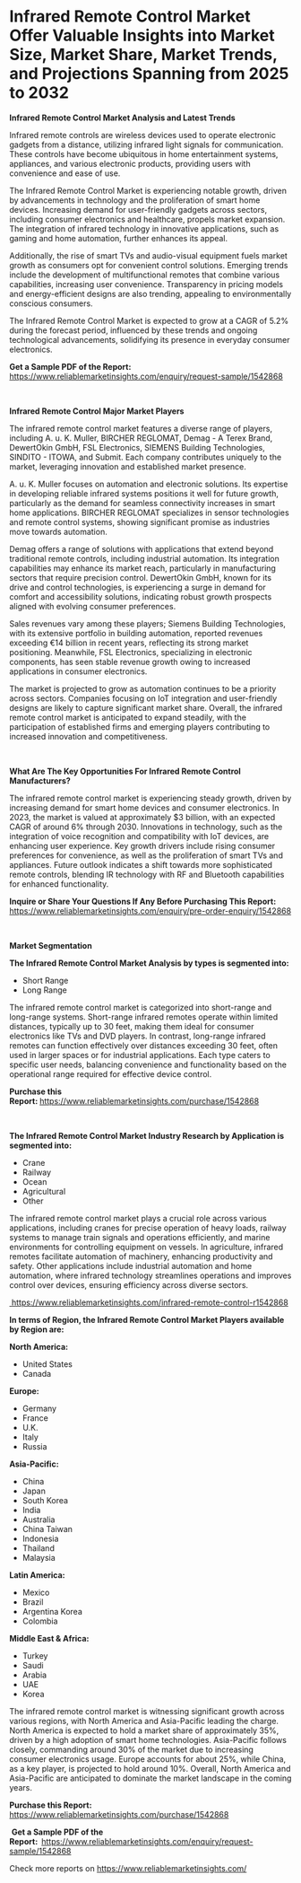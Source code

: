 <p><h1>Infrared Remote Control Market Offer Valuable Insights into Market Size, Market Share, Market Trends, and Projections Spanning from 2025 to 2032</h1></p><p><strong>Infrared Remote Control Market Analysis and Latest Trends</strong></p>
<p><p>Infrared remote controls are wireless devices used to operate electronic gadgets from a distance, utilizing infrared light signals for communication. These controls have become ubiquitous in home entertainment systems, appliances, and various electronic products, providing users with convenience and ease of use. </p><p>The Infrared Remote Control Market is experiencing notable growth, driven by advancements in technology and the proliferation of smart home devices. Increasing demand for user-friendly gadgets across sectors, including consumer electronics and healthcare, propels market expansion. The integration of infrared technology in innovative applications, such as gaming and home automation, further enhances its appeal. </p><p>Additionally, the rise of smart TVs and audio-visual equipment fuels market growth as consumers opt for convenient control solutions. Emerging trends include the development of multifunctional remotes that combine various capabilities, increasing user convenience. Transparency in pricing models and energy-efficient designs are also trending, appealing to environmentally conscious consumers. </p><p>The Infrared Remote Control Market is expected to grow at a CAGR of 5.2% during the forecast period, influenced by these trends and ongoing technological advancements, solidifying its presence in everyday consumer electronics.</p></p>
<p><strong>Get a Sample PDF of the Report:&nbsp;</strong> <a href="https://www.reliablemarketinsights.com/enquiry/request-sample/1542868?utm_campaign=2624&utm_medium=2&utm_source=Github&utm_content=ia&utm_term=10042025&utm_id=infrared-remote-control">https://www.reliablemarketinsights.com/enquiry/request-sample/1542868</a></p>
<p>&nbsp;</p>
<p><strong>Infrared Remote Control Major Market Players</strong></p>
<p><p>The infrared remote control market features a diverse range of players, including A. u. K. Muller, BIRCHER REGLOMAT, Demag - A Terex Brand, DewertOkin GmbH, FSL Electronics, SIEMENS Building Technologies, SINDITO - ITOWA, and Submit. Each company contributes uniquely to the market, leveraging innovation and established market presence.</p><p>A. u. K. Muller focuses on automation and electronic solutions. Its expertise in developing reliable infrared systems positions it well for future growth, particularly as the demand for seamless connectivity increases in smart home applications. BIRCHER REGLOMAT specializes in sensor technologies and remote control systems, showing significant promise as industries move towards automation.</p><p>Demag offers a range of solutions with applications that extend beyond traditional remote controls, including industrial automation. Its integration capabilities may enhance its market reach, particularly in manufacturing sectors that require precision control. DewertOkin GmbH, known for its drive and control technologies, is experiencing a surge in demand for comfort and accessibility solutions, indicating robust growth prospects aligned with evolving consumer preferences.</p><p>Sales revenues vary among these players; Siemens Building Technologies, with its extensive portfolio in building automation, reported revenues exceeding €14 billion in recent years, reflecting its strong market positioning. Meanwhile, FSL Electronics, specializing in electronic components, has seen stable revenue growth owing to increased applications in consumer electronics.</p><p>The market is projected to grow as automation continues to be a priority across sectors. Companies focusing on IoT integration and user-friendly designs are likely to capture significant market share. Overall, the infrared remote control market is anticipated to expand steadily, with the participation of established firms and emerging players contributing to increased innovation and competitiveness.</p></p>
<p>&nbsp;</p>
<p><strong>What Are The Key Opportunities For Infrared Remote Control Manufacturers?</strong></p>
<p><p>The infrared remote control market is experiencing steady growth, driven by increasing demand for smart home devices and consumer electronics. In 2023, the market is valued at approximately $3 billion, with an expected CAGR of around 6% through 2030. Innovations in technology, such as the integration of voice recognition and compatibility with IoT devices, are enhancing user experience. Key growth drivers include rising consumer preferences for convenience, as well as the proliferation of smart TVs and appliances. Future outlook indicates a shift towards more sophisticated remote controls, blending IR technology with RF and Bluetooth capabilities for enhanced functionality.</p></p>
<p><strong>Inquire or Share Your Questions If Any Before Purchasing This Report:</strong> <a href="https://www.reliablemarketinsights.com/enquiry/pre-order-enquiry/1542868?utm_campaign=2624&utm_medium=2&utm_source=Github&utm_content=ia&utm_term=10042025&utm_id=infrared-remote-control">https://www.reliablemarketinsights.com/enquiry/pre-order-enquiry/1542868</a></p>
<p>&nbsp;</p>
<p><strong>Market Segmentation</strong></p>
<p><strong>The Infrared Remote Control Market Analysis by types is segmented into:</strong></p>
<p><ul><li>Short Range</li><li>Long Range</li></ul></p>
<p><p>The infrared remote control market is categorized into short-range and long-range systems. Short-range infrared remotes operate within limited distances, typically up to 30 feet, making them ideal for consumer electronics like TVs and DVD players. In contrast, long-range infrared remotes can function effectively over distances exceeding 30 feet, often used in larger spaces or for industrial applications. Each type caters to specific user needs, balancing convenience and functionality based on the operational range required for effective device control.</p></p>
<p><strong>Purchase this Report:&nbsp;</strong><a href="https://www.reliablemarketinsights.com/purchase/1542868?utm_campaign=2624&utm_medium=2&utm_source=Github&utm_content=ia&utm_term=10042025&utm_id=infrared-remote-control">https://www.reliablemarketinsights.com/purchase/1542868</a></p>
<p>&nbsp;</p>
<p><strong>The Infrared Remote Control Market Industry Research by Application is segmented into:</strong></p>
<p><ul><li>Crane</li><li>Railway</li><li>Ocean</li><li>Agricultural</li><li>Other</li></ul></p>
<p><p>The infrared remote control market plays a crucial role across various applications, including cranes for precise operation of heavy loads, railway systems to manage train signals and operations efficiently, and marine environments for controlling equipment on vessels. In agriculture, infrared remotes facilitate automation of machinery, enhancing productivity and safety. Other applications include industrial automation and home automation, where infrared technology streamlines operations and improves control over devices, ensuring efficiency across diverse sectors.</p></p>
<p><a href="https://www.reliablemarketinsights.com/infrared-remote-control-r1542868?utm_campaign=2624&utm_medium=2&utm_source=Github&utm_content=ia&utm_term=10042025&utm_id=infrared-remote-control">&nbsp;https://www.reliablemarketinsights.com/infrared-remote-control-r1542868</a></p>
<p><strong>In terms of Region, the Infrared Remote Control Market Players available by Region are:</strong></p>
<p>
    <p> <strong> North America: </strong>
        <ul>
            <li>United States</li>
            <li>Canada</li>
        </ul>
        </p> 
    <p> <strong> Europe: </strong>
        <ul>
            <li>Germany</li>
            <li>France</li>
            <li>U.K.</li>
            <li>Italy</li>
            <li>Russia</li>
        </ul>
        </p> 
    <p> <strong> Asia-Pacific: </strong>
        <ul>
            <li>China</li>
            <li>Japan</li>
            <li>South Korea</li>
            <li>India</li>
            <li>Australia</li>
            <li>China Taiwan</li>
            <li>Indonesia</li>
            <li>Thailand</li>
            <li>Malaysia</li>
        </ul>
        </p> 
    <p> <strong> Latin America: </strong>
        <ul>
            <li>Mexico</li>
            <li>Brazil</li>
            <li>Argentina Korea</li>
            <li>Colombia</li>
        </ul>
        </p> 
    <p> <strong> Middle East & Africa: </strong>
        <ul>
            <li>Turkey</li>
            <li>Saudi</li>
            <li>Arabia</li>
            <li>UAE</li>
            <li>Korea</li>
        </ul>
    </p>
    </p>
<p><p>The infrared remote control market is witnessing significant growth across various regions, with North America and Asia-Pacific leading the charge. North America is expected to hold a market share of approximately 35%, driven by a high adoption of smart home technologies. Asia-Pacific follows closely, commanding around 30% of the market due to increasing consumer electronics usage. Europe accounts for about 25%, while China, as a key player, is projected to hold around 10%. Overall, North America and Asia-Pacific are anticipated to dominate the market landscape in the coming years.</p></p>
<p><strong>Purchase this Report: </strong><a href="https://www.reliablemarketinsights.com/purchase/1542868?utm_campaign=2624&utm_medium=2&utm_source=Github&utm_content=ia&utm_term=10042025&utm_id=infrared-remote-control">https://www.reliablemarketinsights.com/purchase/1542868</a></p>
<p>&nbsp;<strong>Get a Sample PDF of the Report:&nbsp;&nbsp;</strong><a href="https://www.reliablemarketinsights.com/enquiry/request-sample/1542868?utm_campaign=2624&utm_medium=2&utm_source=Github&utm_content=ia&utm_term=10042025&utm_id=infrared-remote-control">https://www.reliablemarketinsights.com/enquiry/request-sample/1542868</a></p>
<p><strong></strong></p>
<p>Check more reports on <a href="https://www.reliablemarketinsights.com/?utm_campaign=2624&utm_medium=2&utm_source=Github&utm_content=ia&utm_term=10042025&utm_id=infrared-remote-control">https://www.reliablemarketinsights.com/</a></p>